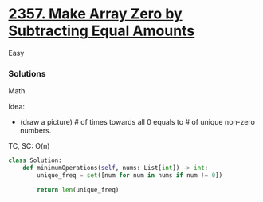# [2357. Make Array Zero by Subtracting Equal Amounts](https://leetcode.com/problems/make-array-zero-by-subtracting-equal-amounts/description/?envType=company&envId=amazon&favoriteSlug=amazon-six-months)

Easy

### Solutions
Math.

Idea: 
- (draw a picture) # of times towards all 0 equals to # of unique non-zero numbers.

TC, SC: O(n)

```python
class Solution:
    def minimumOperations(self, nums: List[int]) -> int:
        unique_freq = set([num for num in nums if num != 0])

        return len(unique_freq)
```
